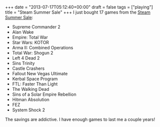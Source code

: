 +++
date = "2013-07-17T05:12:40+00:00"
draft = false
tags = ["playing"]
title = "Steam Summer Sale"
+++
I just bought 17 games from the [Steam Summer Sale](http://steampowered.com):

* Supreme Commander 2
* Alan Wake
* Empire: Total War
* Star Wars: KOTOR
* Arma II: Combined Operations
* Total War: Shogun 2
* Left 4 Dead 2
* Sins Trinity
* Castle Crashers
* Fallout New Vegas Ultimate
* Kerbal Space Program
* FTL: Faster Than Light
* The Walking Dead
* Sins of a Solar Empire Rebellion
* Hitman Absolution
* FEZ
* System Shock 2

The savings are addictive. I have enough games to last me a couple years!
